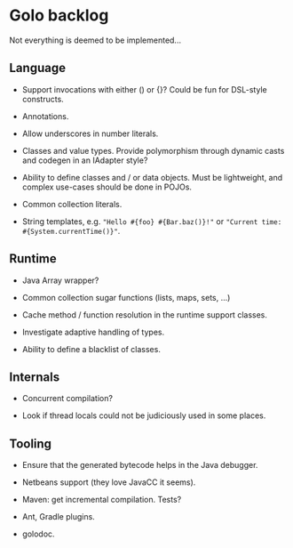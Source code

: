 # Golo backlog

Not everything is deemed to be implemented...

## Language

* Support invocations with either () or {}? Could be fun for DSL-style constructs.

* Annotations.

* Allow underscores in number literals.

* Classes and value types. Provide polymorphism through dynamic casts and codegen in an IAdapter
  style?

* Ability to define classes and / or data objects.
  Must be lightweight, and complex use-cases should be done in POJOs.

* Common collection literals.

* String templates, e.g. `"Hello #{foo} #{Bar.baz()}!"` or `"Current time: #{System.currentTime()}"`.

## Runtime

* Java Array wrapper?

* Common collection sugar functions (lists, maps, sets, ...)

* Cache method / function resolution in the runtime support classes.

* Investigate adaptive handling of types.

* Ability to define a blacklist of classes.

## Internals

* Concurrent compilation?

* Look if thread locals could not be judiciously used in some places.

## Tooling

* Ensure that the generated bytecode helps in the Java debugger.

* Netbeans support (they love JavaCC it seems).

* Maven: get incremental compilation. Tests?

* Ant, Gradle plugins.

* golodoc.


